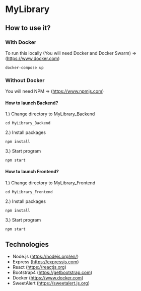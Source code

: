 # MyLibrary

## How to use it?

### With Docker

To run this locally (You will need Docker and Docker Swarm) => (https://www.docker.com)

```
docker-compose up
```

### Without Docker

You will need NPM  => (https://www.npmjs.com)

#### How to launch Backend?

1.) Change directory to MyLibrary_Backend
```
cd MyLibrary_Backend
```
2.) Install packages
```
npm install
```
3.) Start program
```
npm start
```

#### How to launch Frontend?

1.) Change directory to MyLibrary_Frontend
```
cd MyLibrary_Frontend
```
2.) Install packages
```
npm install
```
3.) Start program
```
npm start
```

##  Technologies

- Node.js (https://nodejs.org/en/)
- Express (https://expressjs.com)
- React (https://reactjs.org)
- Bootstrap4 (https://getbootstrap.com)
- Docker (https://www.docker.com)
- SweetAlert (https://sweetalert.js.org)
